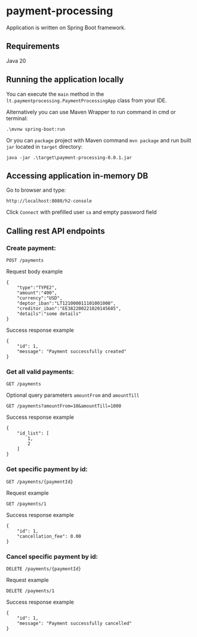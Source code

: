 # payment-processing

Application is written on Spring Boot framework.

## Requirements

Java 20

## Running the application locally

You can execute the `main` method in the `lt.paymentprocessing.PaymentProcessingApp` class from your IDE.

Alternatively you can use Maven Wrapper to run command in cmd or terminal:

```
.\mvnw spring-boot:run
```

Or you can `package` project with Maven command `mvn package` and run built `jar` located in `target` directory:

```
java -jar .\target\payment-processing-0.0.1.jar
```

## Accessing application in-memory DB

Go to browser and type:
```
http://localhost:8080/h2-console
```
Click `Connect` with prefilled user `sa` and empty password field

## Calling rest API endpoints
### Create payment:
```
POST /payments
```
Request body example
```
{
    "type":"TYPE2",
    "amount":"400",
    "currency":"USD",
    "deptor_iban":"LT121000011101001000",
    "creditor_iban":"EE382200221020145685",
    "details":"some details"
}
```
Success response example
```
{
    "id": 1,
    "message": "Payment successfully created"
}
```
### Get all valid payments:
```
GET /payments
```
Optional query parameters `amountFrom` and `amountTill`
```
GET /payments?amountFrom=10&amountTill=1000
```
Success response example
```
{
    "id_list": [
        1,
        2
    ]
}
```

### Get specific payment by id:
```
GET /payments/{paymentId}
```
Request example
```
GET /payments/1
```
Success response example
```
{
    "id": 1,
    "cancellation_fee": 0.00
}
```
### Cancel specific payment by id:
```
DELETE /payments/{paymentId}
```
Request example
```
DELETE /payments/1
```
Success response example
```
{
    "id": 1,
    "message": "Payment successfully cancelled"
}
```